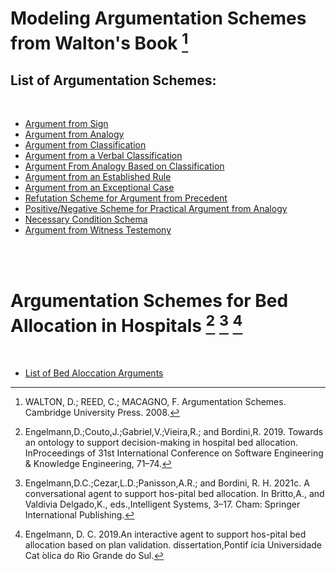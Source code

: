 # Modeling Argumentation Schemes from Walton's Book [^1]

## List of Argumentation Schemes: 

 <br/>
 
 - [Argument from Sign](https://github.com/cadu08/Modeling_AS_Jason/blob/main/AS/ASfromS.md)
 - [Argument from Analogy](https://github.com/cadu08/Modeling_AS_Jason/blob/main/AS/ASfromA.md)
 - [Argument from Classification](https://github.com/cadu08/Modeling_AS_Jason/blob/main/AS/ASfromC.md)
 - [Argument from a Verbal Classification](https://github.com/cadu08/Modeling_AS_Jason/blob/main/AS/ASfromVC.md)
 - [Argument From Analogy Based on Classification](https://github.com/cadu08/Modeling_AS_Jason/blob/main/AS/ASfromAbC.md)
 - [Argument from an Established Rule](https://github.com/cadu08/Modeling_AS_Jason/blob/main/AS/ASfromER.md)
 - [Argument from an Exceptional Case](https://github.com/cadu08/Modeling_AS_Jason/blob/main/AS/ASfromEC.md)
 - [Refutation Scheme for Argument from Precedent](https://github.com/cadu08/Modeling_AS_Jason/blob/main/AS/RAS4A4rmP.md)
 - [Positive/Negative Scheme for Practical Argument from Analogy](https://github.com/cadu08/Modeling_AS_Jason/blob/main/AS/PNS4PA4rmA.md)
 - [Necessary Condition Schema](https://github.com/cadu08/Modeling_AS_Jason/blob/main/AS/AS_NC.md)
 - [Argument from Witness Testemony](https://github.com/cadu08/Modeling_AS_Jason/blob/main/AS/ASfromWT.md)

<br/> <br/>

# Argumentation Schemes for Bed Allocation in Hospitals [^2] [^3] [^4]

<br>

 - [List of Bed Aloccation Arguments](https://github.com/cadu08/Modeling_AS_Jason/blob/main/AS/AS_BedAllocation.md)


[^1]: WALTON, D.; REED, C.; MACAGNO, F. Argumentation Schemes. Cambridge University Press. 2008.
[^2]: Engelmann,D.;Couto,J.;Gabriel,V.;Vieira,R.; and Bordini,R. 2019. Towards an ontology to support decision-making in hospital bed allocation. InProceedings of 31st International Conference on Software Engineering & Knowledge Engineering, 71–74.
[^3]: Engelmann,D.C.;Cezar,L.D.;Panisson,A.R.; and Bordini, R. H. 2021c. A conversational agent to support hos-pital bed allocation. In Britto,A., and Valdivia  Delgado,K., eds.,Intelligent Systems, 3–17. Cham: Springer International Publishing.
[^4]: Engelmann, D. C. 2019.An interactive agent to support hos-pital bed allocation based on plan validation.  dissertation,Pontif ́ıcia Universidade Cat ́olica do Rio Grande do Sul.


